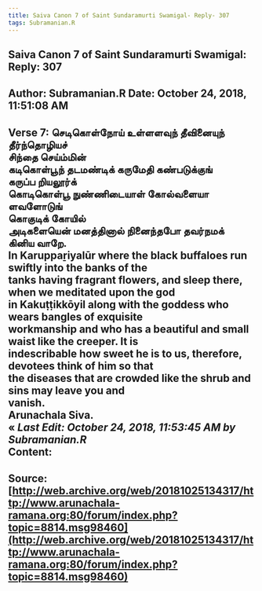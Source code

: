 ```yaml
--- 
title: Saiva Canon 7 of Saint Sundaramurti Swamigal- Reply- 307   
tags: Subramanian.R  
---  
```

##  Saiva Canon 7 of Saint Sundaramurti Swamigal: Reply: 307  
Author: Subramanian.R       Date: October 24, 2018, 11:51:08 AM  
---  
Verse 7: செடிகொள்நோய் உள்ளளவுந் தீவினையுந் தீர்ந்தொழியச்   
 சிந்தை செய்ம்மின்   
கடிகொள்பூந் தடமண்டிக் கருமேதி கண்படுக்குங்   
 கருப்ப றியலூர்க்   
கொடிகொள்பூ நுண்ணிடையாள் கோல்வளையா ளவளோடுங்   
 கொகுடிக் கோயில்   
அடிகளையென் மனத்தினால் நினைந்தபோ தவர்நமக்   
 கினிய வாறே.   
In Karuppaṟiyalūr where the black buffaloes run swiftly into the banks of the  
tanks having fragrant flowers, and sleep there, when we meditated upon the god  
in Kakuṭṭikkōyil along with the goddess who wears bangles of exquisite  
workmanship and who has a beautiful and small waist like the creeper. It is  
indescribable how sweet he is to us, therefore, devotees think of him so that  
the diseases that are crowded like the shrub and sins may leave you and  
vanish.   
Arunachala Siva.   
« _Last Edit: October 24, 2018, 11:53:45 AM by Subramanian.R_  
Content:
 ---  
Source:[http://web.archive.org/web/20181025134317/http://www.arunachala-ramana.org:80/forum/index.php?topic=8814.msg98460](http://web.archive.org/web/20181025134317/http://www.arunachala-ramana.org:80/forum/index.php?topic=8814.msg98460)   
---  

